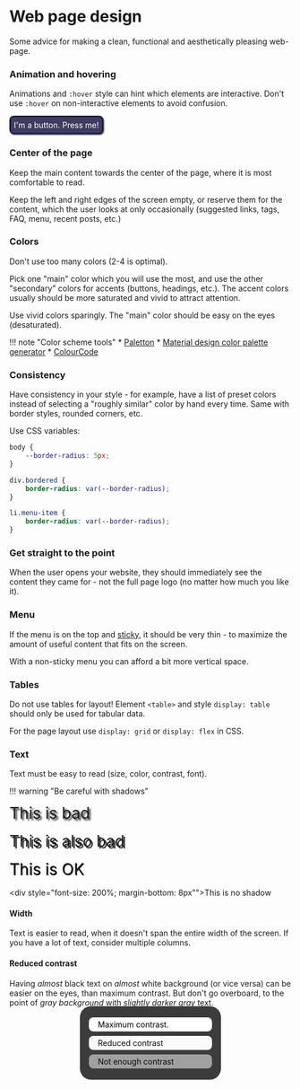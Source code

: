 # Web page design

Some advice for making a clean, functional and aesthetically pleasing web-page.


### Animation and hovering

Animations and `:hover` style can hint which elements are interactive. Don't use `:hover` on non-interactive elements to avoid confusion.

<style>
    .demo-button {
        color: white;
        padding: 4px;
        background: rgb(13,13,57);
        display: inline-block;
        border-radius: 8px;
        box-shadow: 1.5px 1.5px 2px rgba(0,0,0,0.6);
    }

    .demo-button > div {
        padding : 4px;
        box-shadow: 0px 0px 4px rgba(255,255,255,0.5);
        background: rgba(255,255,255,0.2);
    }

    .demo-button:hover {
        transition-duration: 0.2s;
        transition-timing-function: cubic-bezier(.19,1,.22,1);
        transform: translateY(-1px);
        box-shadow: 1.5px 2.5px 2px rgba(0,0,0,0.6);
    }

    .demo-button:hover > div{
        transition-duration: 0.4s;
        transition-timing-function: cubic-bezier(.19,1,.22,1);
        background: rgba(255,255,255,0.3);
        box-shadow: 0px 0px 5px rgba(255,255,255,0.75);
    }

    .demo-button:active{
        transition-duration: 0.2s;
        transition-timing-function: cubic-bezier(.19,1,.22,1);
        box-shadow: 0px 0px 0px black;
        transform: translateY(1px);
        
    }

    .demo-button:active>div{
        transition-duration: 0.2s;
        transition-timing-function: cubic-bezier(.19,1,.22,1);
        box-shadow: 0px 0px 4px rgba(255,255,255,0.5);
        background: rgba(255,255,255,0.2);
    }
</style>

<p>
<div class="demo-button" onclick="alert('thanks!')"><div>I'm a button. Press me!</div></div>
</p>

### Center of the page

Keep the main content towards the center of the page, where it is most comfortable to read.

Keep the left and right edges of the screen empty, or reserve them for the content, which the user looks at only occasionally (suggested links, tags, FAQ, menu, recent posts, etc.)

### Colors

Don't use too many colors (2-4 is optimal).

Pick one "main" color which you will use the most, and use the other "secondary" colors for accents (buttons, headings, etc.). The accent colors usually should be more saturated and vivid to attract attention.

Use vivid colors sparingly. The "main" color should be easy on the eyes (desaturated).

<style>
    .text-color-demo {
        padding: 4px;
        margin: 8px;
        width: 200px;
        margin-left: 50%;
        transform: translateX(-50%);
        border-radius: 8px;
        padding-left: 16px;
    }

    .text-color-demo-container {
        background: rgb(60,60,60);
        padding:12px;
        display: inline-block;
        border-radius: 20px;
        margin-left: 50%;
        transform: translateX(-50%);
        margin-top:-16px;
    }
</style>

!!! note "Color scheme tools"
    * [Paletton](https://paletton.com)
    * [Material design color palette generator](https://www.materialpalette.com)
    * [ColourCode](https://www.toptal.com/designers/colourcode)

### Consistency

Have consistency in your style - for example, have a list of preset colors instead of selecting a "roughly similar" color by hand every time. Same with border styles, rounded corners, etc.

Use CSS variables:

```CSS
body {
    --border-radius: 5px;
}

div.bordered {
    border-radius: var(--border-radius);
}

li.menu-item {
    border-radius: var(--border-radius);
}
```

### Get straight to the point

When the user opens your website, they should immediately see the content they came for - not the full page logo (no matter how much you like it).

### Menu

If the menu is on the top and [sticky](https://www.w3schools.com/howto/howto_css_sticky_element.asp), it should be very thin - to maximize the amount of useful content that fits on the screen.

With a non-sticky menu you can afford a bit more vertical space.

### Tables

Do not use tables for layout! Element `<table>` and style `display: table` should only be used for tabular data.

For the page layout use `display: grid` or `display: flex` in CSS.

### Text

Text must be easy to read (size, color, contrast, font).

<style>
    .text-shadow-demo > div {
        margin-bottom: 16px;
        font-size: 200%
    }
</style>

!!! warning "Be careful with shadows"
    <div class="text-shadow-demo">
        <div style="text-shadow: 3px 3px 3px rgba(0,0,0,0.8)">This is bad</div>
        <div style="text-shadow: 3px 3px 0px rgba(0,0,0,0.8)">This is also bad</div>
        <div style="text-shadow: 1px 1px 0px rgba(0,0,0,0.8);">This is OK</div>
        <div style="font-size: 200%; margin-bottom: 8px"">This is no shadow</div>
    </div>

#### Width

Text is easier to read, when it doesn't span the entire width of the screen. If you have a lot of text, consider multiple columns.    

#### Reduced contrast

Having *almost* black text on *almost* white background (or vice versa) can be easier on the eyes, than maximum contrast. But don't go overboard, to the point of *gray background* with *slightly darker gray* text.

<p>
    <div class="text-color-demo-container">
        <div class="text-color-demo" style="background: white; color: black;">
            <div style="color: black">Maximum contrast.</div>
        </div>
        <div class="text-color-demo" style="background: rgb(250,250,250); color: #111;">
            <div style="color: rgb(10,10,10)">Reduced contrast</div>
        </div>
        <div class="text-color-demo" style="background: rgb(160,160,160);">
            <div style="color: rgb(10,10,10)">Not enough contrast</div>
        </div>
    </div>
</p>